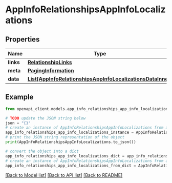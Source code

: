 # AppInfoRelationshipsAppInfoLocalizations


## Properties

Name | Type | Description | Notes
------------ | ------------- | ------------- | -------------
**links** | [**RelationshipLinks**](RelationshipLinks.md) |  | [optional] 
**meta** | [**PagingInformation**](PagingInformation.md) |  | [optional] 
**data** | [**List[AppInfoRelationshipsAppInfoLocalizationsDataInner]**](AppInfoRelationshipsAppInfoLocalizationsDataInner.md) |  | [optional] 

## Example

```python
from openapi_client.models.app_info_relationships_app_info_localizations import AppInfoRelationshipsAppInfoLocalizations

# TODO update the JSON string below
json = "{}"
# create an instance of AppInfoRelationshipsAppInfoLocalizations from a JSON string
app_info_relationships_app_info_localizations_instance = AppInfoRelationshipsAppInfoLocalizations.from_json(json)
# print the JSON string representation of the object
print(AppInfoRelationshipsAppInfoLocalizations.to_json())

# convert the object into a dict
app_info_relationships_app_info_localizations_dict = app_info_relationships_app_info_localizations_instance.to_dict()
# create an instance of AppInfoRelationshipsAppInfoLocalizations from a dict
app_info_relationships_app_info_localizations_from_dict = AppInfoRelationshipsAppInfoLocalizations.from_dict(app_info_relationships_app_info_localizations_dict)
```
[[Back to Model list]](../README.md#documentation-for-models) [[Back to API list]](../README.md#documentation-for-api-endpoints) [[Back to README]](../README.md)


